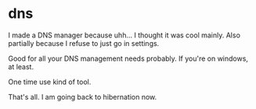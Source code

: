 # dns
I made a DNS manager because uhh... I thought it was cool mainly. Also partially because I refuse to just go in settings.

Good for all your DNS management needs probably. If you're on windows, at least.

One time use kind of tool. 

That's all. I am going back to hibernation now.
